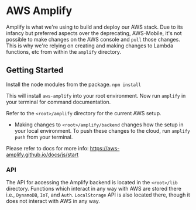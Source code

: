 # AWS Amplify

Amplify is what we're using to build and deploy our AWS stack. Due to its infancy but preferred aspects over the deprecating, AWS-Mobile, it's not possible to make changes on the AWS console and `pull` those changes. This is why we're relying on creating and making changes to Lambda functions, etc from within the `amplify` directory.

## Getting Started

Install the node modules from the package. `npm install`

This will install `aws-amplify` into your root environment. Now run `amplify` in your terminal for command documentation.

Refer to the `<root>/amplify` directory for the current AWS setup.

- Making changes to `<root>/amplify/backend` changes how the setup in your local environment. To push these changes to the cloud, run `amplify push` from your terminal.

Please refer to docs for more info: https://aws-amplify.github.io/docs/js/start

### API

The API for accessing the Amplify backend is located in the `<root>/lib` directory. Functions which interact in any way with AWS are stored there i.e., `DynamoDB`, `IoT`, and `Auth`. `LocalStorage` API is also located there, though it does not interact with AWS in any way. 
